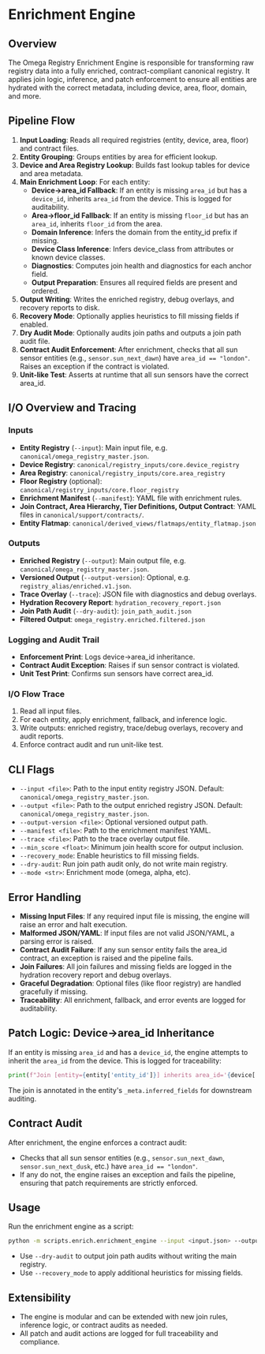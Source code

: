# Enrichment Engine

## Overview

The Omega Registry Enrichment Engine is responsible for transforming raw registry data into a fully enriched, contract-compliant canonical registry. It applies join logic, inference, and patch enforcement to ensure all entities are hydrated with the correct metadata, including device, area, floor, domain, and more.

## Pipeline Flow

1. **Input Loading**: Reads all required registries (entity, device, area, floor) and contract files.
2. **Entity Grouping**: Groups entities by area for efficient lookup.
3. **Device and Area Registry Lookup**: Builds fast lookup tables for device and area metadata.
4. **Main Enrichment Loop**: For each entity:
   - **Device→area_id Fallback**: If an entity is missing `area_id` but has a `device_id`, inherits `area_id` from the device. This is logged for auditability.
   - **Area→floor_id Fallback**: If an entity is missing `floor_id` but has an `area_id`, inherits `floor_id` from the area.
   - **Domain Inference**: Infers the domain from the entity_id prefix if missing.
   - **Device Class Inference**: Infers device_class from attributes or known device classes.
   - **Diagnostics**: Computes join health and diagnostics for each anchor field.
   - **Output Preparation**: Ensures all required fields are present and ordered.
5. **Output Writing**: Writes the enriched registry, debug overlays, and recovery reports to disk.
6. **Recovery Mode**: Optionally applies heuristics to fill missing fields if enabled.
7. **Dry Audit Mode**: Optionally audits join paths and outputs a join path audit file.
8. **Contract Audit Enforcement**: After enrichment, checks that all sun sensor entities (e.g., `sensor.sun_next_dawn`) have `area_id == "london"`. Raises an exception if the contract is violated.
9. **Unit-like Test**: Asserts at runtime that all sun sensors have the correct area_id.

## I/O Overview and Tracing

### Inputs

- **Entity Registry** (`--input`): Main input file, e.g. `canonical/omega_registry_master.json`.
- **Device Registry**: `canonical/registry_inputs/core.device_registry`
- **Area Registry**: `canonical/registry_inputs/core.area_registry`
- **Floor Registry** (optional): `canonical/registry_inputs/core.floor_registry`
- **Enrichment Manifest** (`--manifest`): YAML file with enrichment rules.
- **Join Contract, Area Hierarchy, Tier Definitions, Output Contract**: YAML files in `canonical/support/contracts/`.
- **Entity Flatmap**: `canonical/derived_views/flatmaps/entity_flatmap.json`

### Outputs

- **Enriched Registry** (`--output`): Main output file, e.g. `canonical/omega_registry_master.json`.
- **Versioned Output** (`--output-version`): Optional, e.g. `registry_alias/enriched.v1.json`.
- **Trace Overlay** (`--trace`): JSON file with diagnostics and debug overlays.
- **Hydration Recovery Report**: `hydration_recovery_report.json`
- **Join Path Audit** (`--dry-audit`): `join_path_audit.json`
- **Filtered Output**: `omega_registry.enriched.filtered.json`

### Logging and Audit Trail

- **Enforcement Print**: Logs device→area_id inheritance.
- **Contract Audit Exception**: Raises if sun sensor contract is violated.
- **Unit Test Print**: Confirms sun sensors have correct area_id.

### I/O Flow Trace

1. Read all input files.
2. For each entity, apply enrichment, fallback, and inference logic.
3. Write outputs: enriched registry, trace/debug overlays, recovery and audit reports.
4. Enforce contract audit and run unit-like test.

## CLI Flags

- `--input <file>`: Path to the input entity registry JSON. Default: `canonical/omega_registry_master.json`.
- `--output <file>`: Path to the output enriched registry JSON. Default: `canonical/omega_registry_master.json`.
- `--output-version <file>`: Optional versioned output path.
- `--manifest <file>`: Path to the enrichment manifest YAML.
- `--trace <file>`: Path to the trace overlay output file.
- `--min_score <float>`: Minimum join health score for output inclusion.
- `--recovery_mode`: Enable heuristics to fill missing fields.
- `--dry-audit`: Run join path audit only, do not write main registry.
- `--mode <str>`: Enrichment mode (omega, alpha, etc).

## Error Handling

- **Missing Input Files**: If any required input file is missing, the engine will raise an error and halt execution.
- **Malformed JSON/YAML**: If input files are not valid JSON/YAML, a parsing error is raised.
- **Contract Audit Failure**: If any sun sensor entity fails the area_id contract, an exception is raised and the pipeline fails.
- **Join Failures**: All join failures and missing fields are logged in the hydration recovery report and debug overlays.
- **Graceful Degradation**: Optional files (like floor registry) are handled gracefully if missing.
- **Traceability**: All enrichment, fallback, and error events are logged for auditability.

## Patch Logic: Device→area_id Inheritance

If an entity is missing `area_id` and has a `device_id`, the engine attempts to inherit the `area_id` from the device. This is logged for traceability:

```python
print(f"Join [entity={entity['entity_id']}] inherits area_id='{device['area_id']}' from device_id='{entity['device_id']}'")
```

The join is annotated in the entity's `_meta.inferred_fields` for downstream auditing.

## Contract Audit

After enrichment, the engine enforces a contract audit:

- Checks that all sun sensor entities (e.g., `sensor.sun_next_dawn`, `sensor.sun_next_dusk`, etc.) have `area_id == "london"`.
- If any do not, the engine raises an exception and fails the pipeline, ensuring that patch requirements are strictly enforced.

## Usage

Run the enrichment engine as a script:

```sh
python -m scripts.enrich.enrichment_engine --input <input.json> --output <output.json> [--dry-audit] [--recovery_mode]
```

- Use `--dry-audit` to output join path audits without writing the main registry.
- Use `--recovery_mode` to apply additional heuristics for missing fields.

## Extensibility

- The engine is modular and can be extended with new join rules, inference logic, or contract audits as needed.
- All patch and audit actions are logged for full traceability and compliance.
